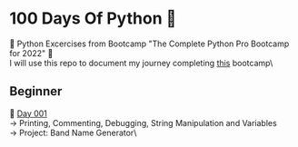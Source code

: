 # 100 Days Of Python 🐍

:floppy_disk: Python Excercises from Bootcamp "The Complete Python Pro Bootcamp for 2022" :floppy_disk:\
I will use this repo to document my journey completing [this](https://www.udemy.com/course/100-days-of-code/) bootcamp\
## Beginner

:date: [Day 001](https://github.com/fernandocucci/100DaysOfPython/tree/main/Day%20001)\
-> Printing, Commenting, Debugging, String Manipulation and Variables\
-> Project: Band Name Generator\
